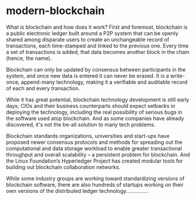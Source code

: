 # modern-blockchain

What is blockchain and how does it work?
First and foremost, blockchain is a public electronic ledger built around a P2P system that can be openly shared among disparate users to create an unchangeable record of transactions, each time-stamped and linked to the previous one. Every time a set of transactions is added, that data becomes another block in the chain (hence, the name).

Blockchain can only be updated by consensus between participants in the system, and once new data is entered it can never be erased. It is a write-once, append-many technology, making it a verifiable and auditable record of each and every transaction.

While it has great potential, blockchain technology development is still early days; CIOs and their business counterparts should expect setbacks in deploying the technology, including the real possibility of serious bugs in the software used atop blockchain. And as some companies have already discovered, it's not the be-all solution to many tech problems.

Blockchain standards organizations, universities and start-ups have proposed newer consensus protocols and methods for spreading out the computational and data storage workload to enable greater transactional throughput and overall scalability – a persistent problem for blockchain.  And the Linux Foundation’s Hyperledger Project has created modular tools for building out blockchain collaboration networks.

While some industry groups are working toward standardizing versions of blockchain software, there are also hundreds of startups working on their own versions of the distributed ledger technology...............
